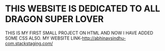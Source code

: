 # THIS WEBSITE IS DEDICATED TO ALL DRAGON SUPER LOVER
THIS IS MY FIRST SMALL PROJECT ON HTML AND NOW I HAVE ADDED SOME CSS ALSO.
MY WEBSITE LINK-http://abhinavsindhu-com.stackstaging.com/
